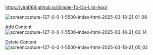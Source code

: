 https://viral169.github.io/Simple-To-Do-List-App/

![screencapture-127-0-0-1-5500-index-html-2025-03-18-21_01_08](https://github.com/user-attachments/assets/aa2053c3-42f2-4d7b-92b7-4bc657465592)

Add Content
![screencapture-127-0-0-1-5500-index-html-2025-03-18-21_03_14](https://github.com/user-attachments/assets/b00a3215-3f10-4379-a836-003a2082789e)

Delete Content
![screencapture-127-0-0-1-5500-index-html-2025-03-18-21_05_02](https://github.com/user-attachments/assets/d6d5faaa-f619-4f39-9f28-892ff7d9d537)
